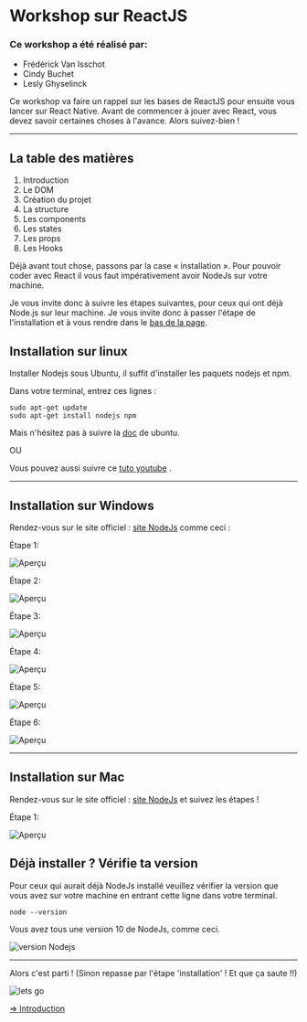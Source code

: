 # Workshop sur ReactJS

### Ce workshop a été réalisé par:

- Frédérick Van Isschot
- Cindy Buchet
- Lesly Ghyselinck

Ce workshop va faire un rappel sur les bases de ReactJS pour ensuite vous lancer sur React Native.
Avant de commencer à jouer avec React, vous devez savoir certaines choses à l'avance. Alors suivez-bien !

---

## La table des matières

1. Introduction
2. Le DOM
3. Création du projet
4. La structure
5. Les components
6. Les states
7. Les props
8. Les Hooks

Déjà avant tout chose, passons par la case « installation ».
Pour pouvoir coder avec React il vous faut impérativement avoir NodeJs sur votre machine.

Je vous invite donc à suivre les étapes suivantes, pour ceux qui ont déjà Node.js sur leur machine. Je vous invite donc à passer l'étape de l'installation et à vous rendre dans le [bas de la page](#version).

## Installation sur linux

Installer Nodejs sous Ubuntu, il suffit d'installer les paquets nodejs et npm.

Dans votre terminal, entrez ces lignes :

```
sudo apt-get update
sudo apt-get install nodejs npm
```
Mais n'hésitez pas à suivre la [doc](https://doc.ubuntu-fr.org/nodejs) de ubuntu.

OU

Vous pouvez aussi suivre ce [tuto youtube](https://www.youtube.com/watch?v=sIfk8hpRLUg) .

---

## Installation sur Windows

Rendez-vous sur le site officiel : [site NodeJs](https://nodejs.org/en/download/) comme ceci :


Étape 1:

![Aperçu](markdown/img/install/windows/1.png)

Étape 2:

![Aperçu](markdown/img/install/windows/2.png)

Étape 3:

![Aperçu](markdown/img/install/windows/3.png)

Étape 4:

![Aperçu](markdown/img/install/windows/4.png)

Étape 5:

![Aperçu](markdown/img/install/windows/5.png)

Étape 6:

![Aperçu](markdown/img/install/windows/6.png)

---

## Installation sur Mac

Rendez-vous sur le site officiel : [site NodeJs](https://nodejs.org/en/download/) et suivez les étapes !

Étape 1:

![Aperçu](markdown/img/install/mac/1.png)

## Déjà installer ? Vérifie ta version <a id="version"></a>

Pour ceux qui aurait déjà NodeJs installé veuillez vérifier la version que vous avez sur votre machine en entrant cette ligne dans votre terminal.

```
node --version
```

Vous avez tous une version 10 de NodeJs, comme ceci.

![version Nodejs](markdown/img/resultat.png)

---

Alors c'est parti ! (Sinon repasse par l'étape 'installation' ! Et que ça saute !!)

![lets go](https://media.giphy.com/media/RrVzUOXldFe8M/giphy.gif)

[=> Introduction](markdown/01-intro.md)